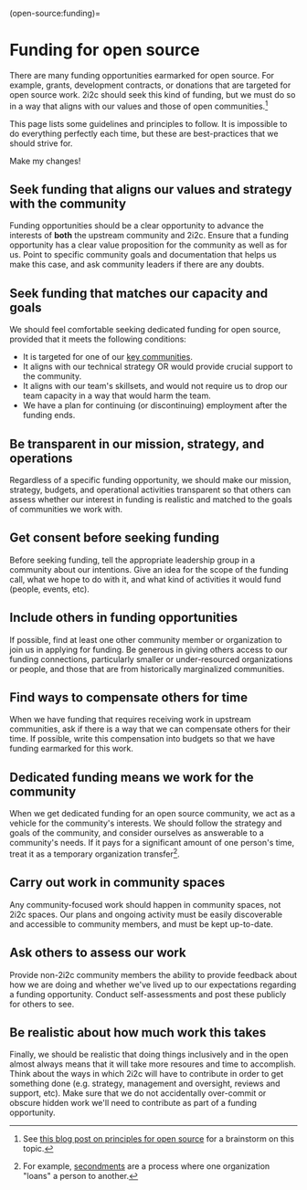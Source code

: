 (open-source:funding)=
# Funding for open source

There are many funding opportunities earmarked for open source.
For example, grants, development contracts, or donations that are targeted for open source work. 2i2c should seek this kind of funding, but we must do so in a way that aligns with our values and those of open communities.[^1]

This page lists some guidelines and principles to follow.
It is impossible to do everything perfectly each time, but these are best-practices that we should strive for.

Make my changes!

[^1]: See [this blog post on principles for open source](https://2i2c.org/blog/2023/open-source-funding-principles/) for a brainstorm on this topic.

## Seek funding that aligns our values and strategy with the community

Funding opportunities should be a clear opportunity to advance the interests of **both** the upstream community and 2i2c.
Ensure that a funding opportunity has a clear value proposition for the community as well as for us.
Point to specific community goals and documentation that helps us make this case, and ask community leaders if there are any doubts.

## Seek funding that matches our capacity and goals

We should feel comfortable seeking dedicated funding for open source, provided that it meets the following conditions:

- It is targeted for one of our [key communities](key-communities.md).
- It aligns with our technical strategy OR would provide crucial support to the community.
- It aligns with our team's skillsets, and would not require us to drop our team capacity in a way that would harm the team.
- We have a plan for continuing (or discontinuing) employment after the funding ends.

## Be transparent in our mission, strategy, and operations

Regardless of a specific funding opportunity, we should make our mission, strategy, budgets, and operational activities transparent so that others can assess whether our interest in funding is realistic and matched to the goals of communities we work with.

## Get consent before seeking funding

Before seeking funding, tell the appropriate leadership group in a community about our intentions.
Give an idea for the scope of the funding call, what we hope to do with it, and what kind of activities it would fund (people, events, etc).

## Include others in funding opportunities

If possible, find at least one other community member or organization to join us in applying for funding.
Be generous in giving others access to our funding connections, particularly smaller or under-resourced organizations or people, and those that are from historically marginalized communities.

## Find ways to compensate others for time

When we have funding that requires receiving work in upstream communities, ask if there is a way that we can compensate others for their time.
If possible, write this compensation into budgets so that we have funding earmarked for this work.

## Dedicated funding means we work for the community

When we get dedicated funding for an open source community, we act as a vehicle for the community's interests.
We should follow the strategy and goals of the community, and consider ourselves as answerable to a community's needs.
If it pays for a significant amount of one person's time, treat it as a temporary organization transfer[^secondment].

[^secondment]: For example, [secondments](https://en.wikipedia.org/wiki/Secondment) are a process where one organization "loans" a person to another.

## Carry out work in community spaces

Any community-focused work should happen in community spaces, not 2i2c spaces.
Our plans and ongoing activity must be easily discoverable and accessible to community members, and must be kept up-to-date.

## Ask others to assess our work

Provide non-2i2c community members the ability to provide feedback about how we are doing and whether we've lived up to our expectations regarding a funding opportunity.
Conduct self-assessments and post these publicly for others to see.

## Be realistic about how much work this takes

Finally, we should be realistic that doing things inclusively and in the open almost always means that it will take more resoures and time to accomplish.
Think about the ways in which 2i2c will have to contribute in order to get something done (e.g. strategy, management and oversight, reviews and support, etc).
Make sure that we do not accidentally over-commit or obscure hidden work we'll need to contribute as part of a funding opportunity.
